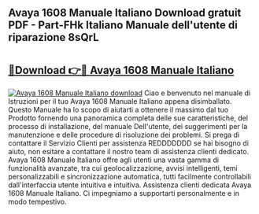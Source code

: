 ## Avaya 1608 Manuale Italiano Download gratuit PDF - Part-FHk Italiano Manuale dell'utente di riparazione 8sQrL

# <h2><a href="http://dfbkviw.blite.top/?on=Avaya+1608+Manuale+Italiano">🔗Download 👉🔴 Avaya 1608 Manuale Italiano</a></h2>

[![Avaya 1608 Manuale Italiano download](https://i.imgur.com/lujVjoI.png)](http://dfbkviw.blite.top/?on=Avaya+1608+Manuale+Italiano)
Ciao e benvenuto nel manuale di Istruzioni per il tuo Avaya 1608 Manuale Italiano appena disimballato. Questo Manuale ha lo scopo di aiutarti a ottenere il massimo dal tuo Prodotto fornendo una panoramica completa delle sue caratteristiche, del processo di installazione, del manuale Dell'utente, dei suggerimenti per la manutenzione e delle procedure di risoluzione dei problemi. Si prega di contattare il Servizio Clienti per assistenza REDDDDDDD se hai bisogno di aiuto, non esitare a contattare il nostro team di assistenza clienti dedicato. Avaya 1608 Manuale Italiano offre agli utenti una vasta gamma di funzionalità avanzate, tra cui geolocalizzazione, avvisi intelligenti, temi personalizzabili e sincronizzazione automatica, tutti facilmente controllabili dall'interfaccia utente intuitiva e intuitiva. Assistenza clienti dedicata Avaya 1608 Manuale Italiano. Ci impegniamo a supportarti personalmente e in modo tempestivo.
